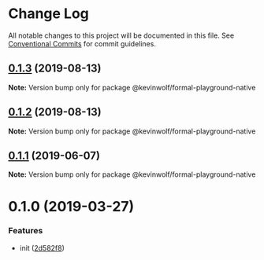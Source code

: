 # Change Log

All notable changes to this project will be documented in this file.
See [Conventional Commits](https://conventionalcommits.org) for commit guidelines.

## [0.1.3](https://github.com/kevinwolfcr/formal/compare/v0.1.1...v0.1.3) (2019-08-13)

**Note:** Version bump only for package @kevinwolf/formal-playground-native

## [0.1.2](https://github.com/kevinwolfcr/formal/compare/v0.1.1...v0.1.2) (2019-08-13)

**Note:** Version bump only for package @kevinwolf/formal-playground-native

## [0.1.1](https://github.com/kevinwolfcr/formal/compare/v0.1.0...v0.1.1) (2019-06-07)

**Note:** Version bump only for package @kevinwolf/formal-playground-native

# 0.1.0 (2019-03-27)

### Features

- init ([2d582f8](https://github.com/kevinwolfcr/formal/commit/2d582f8))
